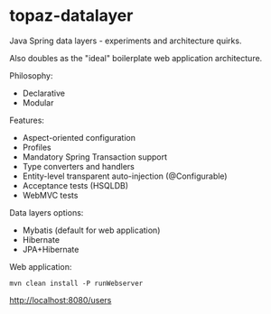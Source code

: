 # topaz-datalayer

Java Spring data layers - experiments and architecture quirks.

Also doubles as the "ideal" boilerplate web application architecture.

Philosophy:

 * Declarative
 * Modular

Features:

 * Aspect-oriented configuration
 * Profiles
 * Mandatory Spring Transaction support
 * Type converters and handlers
 * Entity-level transparent auto-injection (@Configurable)
 * Acceptance tests (HSQLDB)
 * WebMVC tests

Data layers options:

 * Mybatis (default for web application)
 * Hibernate
 * JPA+Hibernate

Web application:

```
mvn clean install -P runWebserver
```

[http://localhost:8080/users](http://localhost:8080/users)

